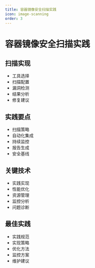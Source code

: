 ```yaml
---
title: 容器镜像安全扫描实践
icon: image-scanning
order: 3
---
```


# 容器镜像安全扫描实践

## 扫描实现
- 工具选择
- 扫描配置
- 漏洞检测
- 结果分析
- 修复建议

## 实践要点
- 扫描策略
- 自动化集成
- 持续监控
- 报告生成
- 安全基线

## 关键技术
- 实践实现
- 性能优化
- 资源管理
- 监控分析
- 问题诊断

## 最佳实践
- 实践规范
- 实现策略
- 优化方法
- 监控方案
- 维护建议
